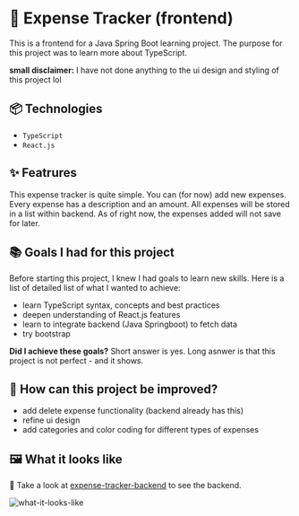 # 💸 Expense Tracker (frontend)

This is a frontend for a Java Spring Boot learning project. The purpose for this project was to learn more about TypeScript.

**small disclaimer:** I have not done anything to the ui design and styling of this project lol

## 📦 Technologies 
- `TypeScript`
- `React.js`

## ✨ Featrures

This expense tracker is quite simple. You can (for now) add new expenses. Every expense has a description and an amount. 
All expenses will be stored in a list within backend. As of right now, the expenses added will not save for later.

## 📚 Goals I had for this project

Before starting this project, I knew I had goals to learn new skills. Here is a list of detailed list of what I wanted to achieve:

- learn TypeScript syntax, concepts and best practices
- deepen understanding of React.js features
- learn to integrate backend (Java Springboot) to fetch data
- try bootstrap

**Did I achieve these goals?** Short answer is yes. Long asnwer is that this project is not perfect - and it shows. 

## 💭 How can this project be improved?

- add delete expense functionality (backend already has this)
- refine ui design
- add categories and color coding for different types of expenses

## 🖼️ What it looks like

🔮 Take a look at [expense-tracker-backend](https://github.com/annikatuulivuori/expense-tracker-backend/) to see the backend.

![what-it-looks-like](https://github.com/annikatuulivuori/expense-tracker-frontend/assets/99658607/3ff5a9b1-90f0-4b5c-876e-60adee206ff7)
